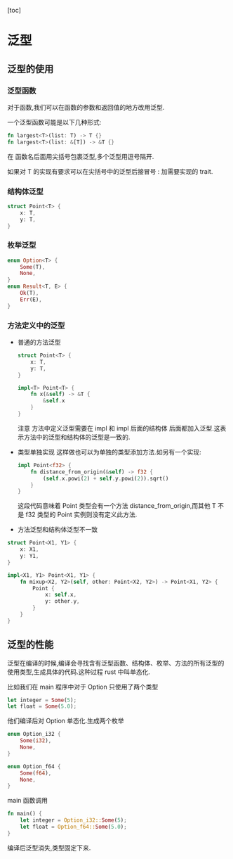 [toc]

# 泛型

## 泛型的使用

### 泛型函数

对于函数,我们可以在函数的参数和返回值的地方改用泛型.

一个泛型函数可能是以下几种形式:
```rust
fn largest<T>(list: T) -> T {}
fn largest<T>(list: &[T]) -> &T {}
```

在 函数名后面用尖括号包裹泛型,多个泛型用逗号隔开.

如果对 T 的实现有要求可以在尖括号中的泛型后接冒号 : 加需要实现的 trait.

### 结构体泛型

```rust
struct Point<T> {
    x: T,
    y: T,
}
```

### 枚举泛型

```rust
enum Option<T> {
    Some(T),
    None,
}
enum Result<T, E> {
    Ok(T),
    Err(E),
}
```

### 方法定义中的泛型 

- 普通的方法泛型
  ```rust
  struct Point<T> {
      x: T,
      y: T,
  }

  impl<T> Point<T> {
      fn x(&self) -> &T {
          &self.x
      }
  }
  ```

  注意 方法中定义泛型需要在 impl 和 impl 后面的结构体 后面都加入泛型.这表示方法中的泛型和结构体的泛型是一致的. 

- 类型单独实现
  这样做也可以为单独的类型添加方法.如另有一个实现:

  ```rust
  impl Point<f32> {
      fn distance_from_origin(&self) -> f32 {
          (self.x.powi(2) + self.y.powi(2)).sqrt()
      }
  }
  ```

  这段代码意味着 Point<f32> 类型会有一个方法 distance_from_origin,而其他 T 不是 f32 类型的 Point<T> 实例则没有定义此方法.

- 方法泛型和结构体泛型不一致

```rust
struct Point<X1, Y1> {
    x: X1,
    y: Y1,
}

impl<X1, Y1> Point<X1, Y1> {
    fn mixup<X2, Y2>(self, other: Point<X2, Y2>) -> Point<X1, Y2> {
        Point {
            x: self.x,
            y: other.y,
        }
    }
}
```

## 泛型的性能

泛型在编译的时候,编译会寻找含有泛型函数、结构体、枚举、方法的所有泛型的使用类型,生成具体的代码.这种过程 rust 中叫单态化.

比如我们在 main 程序中对于 Option<T> 只使用了两个类型

```rust
let integer = Some(5);
let float = Some(5.0);
```

他们编译后对 Option<T> 单态化.生成两个枚举
```rust
enum Option_i32 {
    Some(i32),
    None,
}

enum Option_f64 {
    Some(f64),
    None,
}
```

main 函数调用

```rust
fn main() {
    let integer = Option_i32::Some(5);
    let float = Option_f64::Some(5.0);
}
```

编译后泛型消失,类型固定下来.
